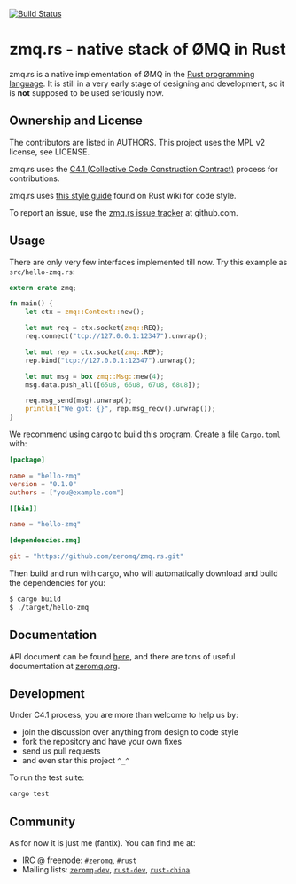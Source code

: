 [![Build Status](https://travis-ci.org/zeromq/zmq.rs.svg?branch=master)](https://travis-ci.org/zeromq/zmq.rs)

# zmq.rs - native stack of ØMQ in Rust

zmq.rs is a native implementation of ØMQ in the [Rust programming language][1]. It is still in a
very early stage of designing and development, so it is **not** supposed to be used seriously now.

## Ownership and License

The contributors are listed in AUTHORS. This project uses the MPL v2 license, see LICENSE.

zmq.rs uses the [C4.1 (Collective Code Construction Contract)][2] process for contributions.

zmq.rs uses [this style guide][3] found on Rust wiki for code style.

To report an issue, use the [zmq.rs issue tracker][4] at github.com.

## Usage

There are only very few interfaces implemented till now. Try this example as `src/hello-zmq.rs`:

```rust
extern crate zmq;

fn main() {
    let ctx = zmq::Context::new();

    let mut req = ctx.socket(zmq::REQ);
    req.connect("tcp://127.0.0.1:12347").unwrap();

    let mut rep = ctx.socket(zmq::REP);
    rep.bind("tcp://127.0.0.1:12347").unwrap();

    let mut msg = box zmq::Msg::new(4);
    msg.data.push_all([65u8, 66u8, 67u8, 68u8]);

    req.msg_send(msg).unwrap();
    println!("We got: {}", rep.msg_recv().unwrap());
}
```

We recommend using [cargo](https://github.com/rust-lang/cargo) to build this program. Create a file
`Cargo.toml` with:

```toml
[package]

name = "hello-zmq"
version = "0.1.0"
authors = ["you@example.com"]

[[bin]]

name = "hello-zmq"

[dependencies.zmq]

git = "https://github.com/zeromq/zmq.rs.git"
```

Then build and run with cargo, who will automatically download and build the dependencies for you:

```bash
$ cargo build
$ ./target/hello-zmq
```

## Documentation

API document can be found [here](http://www.rust-ci.org/zeromq/zmq.rs/doc/zmq/), and there are tons
of useful documentation at [zeromq.org](http://zeromq.org/intro:read-the-manual).

## Development

Under C4.1 process, you are more than welcome to help us by:

* join the discussion over anything from design to code style
* fork the repository and have your own fixes
* send us pull requests
* and even star this project `^_^`

To run the test suite:

```bash
cargo test
```

## Community

As for now it is just me (fantix). You can find me at:

* IRC @ freenode: `#zeromq`, `#rust`
* Mailing lists: [`zeromq-dev`][5], [`rust-dev`][6], [`rust-china`][7]


 [1]: http://www.rust-lang.org
 [2]: http://rfc.zeromq.org/spec:22
 [3]: https://github.com/mozilla/rust/wiki/Note-style-guide
 [4]: https://github.com/decentfox/zmq.rs/issues
 [5]: http://lists.zeromq.org/mailman/listinfo/zeromq-dev
 [6]: https://mail.mozilla.org/listinfo/rust-dev
 [7]: https://groups.google.com/forum/#!forum/rust-china

